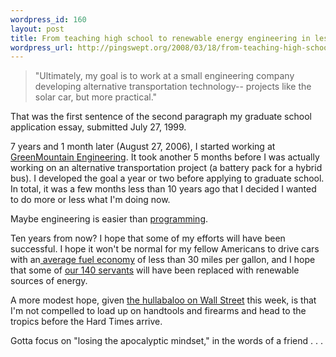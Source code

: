```yaml
--- 
wordpress_id: 160
layout: post
title: From teaching high school to renewable energy engineering in less than 10 years
wordpress_url: http://pingswept.org/2008/03/18/from-teaching-high-school-to-renewable-energy-engineering-in-less-than-10-years/
---
```

<blockquote>"Ultimately, my goal is to work at a small engineering company developing alternative transportation technology-- projects like the solar car, but more practical."</blockquote>

That was the first sentence of the second paragraph my graduate school application essay, submitted July 27, 1999.

7 years and 1 month later (August 27, 2006), I started working at <a href="http://www.greenmountainengineering.com">GreenMountain Engineering</a>. It took another 5 months before I was actually working on an alternative transportation project (a battery pack for a hybrid bus). I developed the goal a year or two before applying to graduate school. In total, it was a few months less than 10 years ago that I decided I wanted to do more or less what I'm doing now.

Maybe engineering is easier than <a href="http://norvig.com/21-days.html">programming</a>.

Ten years from now? I hope that some of my efforts will have been successful. I hope it won't be normal for my fellow Americans to drive cars with an<a href="http://en.wikipedia.org/wiki/Fuel_economy"> average fuel economy</a> of less than 30 miles per gallon, and I hope that some of <a href="http://fiveislandsorchard.wordpress.com/2008/01/04/free-energy-lunch/">our 140 servants</a> will have been replaced with renewable sources of energy.

A more modest hope, given <a href="http://en.wikipedia.org/wiki/2007_subprime_mortgage_financial_crisis">the hullabaloo on Wall Street</a> this week, is that I'm not compelled to load up on handtools and firearms and head to the tropics before the Hard Times arrive.

Gotta focus on "losing the apocalyptic mindset," in the words of a friend . . .

